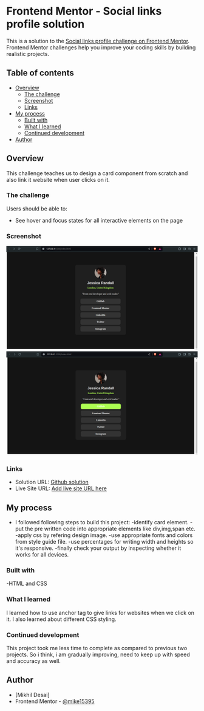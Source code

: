 # Frontend Mentor - Social links profile solution

This is a solution to the [Social links profile challenge on Frontend Mentor](https://www.frontendmentor.io/challenges/social-links-profile-UG32l9m6dQ). Frontend Mentor challenges help you improve your coding skills by building realistic projects. 

## Table of contents

- [Overview](#overview)
  - [The challenge](#the-challenge)
  - [Screenshot](#screenshot)
  - [Links](#links)
- [My process](#my-process)
  - [Built with](#built-with)
  - [What I learned](#what-i-learned)
  - [Continued development](#continued-development)
- [Author](#author)



## Overview

This challenge teaches us to design a card component from scratch and also link it website when user clicks on it.

### The challenge

Users should be able to:

- See hover and focus states for all interactive elements on the page

### Screenshot

![without hover effect](./assets/screenshots/Screenshot%20from%202024-07-06%2017-33-36.png)
![with hover effect](./assets/screenshots/Screenshot%20from%202024-07-06%2017-34-52.png)


### Links

- Solution URL: [Github solution](https://github.com/mike15395/social-link-profile)
- Live Site URL: [Add live site URL here](https://your-live-site-url.com)

## My process
- I followed following steps to build this project:
  -identify card element.
  -put the pre written code into appropriate elements like div,img,span etc.
  -apply css by refering design image.
  -use appropriate fonts and colors from style guide file.
  -use percentages for writing width and heights so it's responsive.
  -finally check your output by inspecting whether it works for all devices.

### Built with
-HTML and CSS

### What I learned

I learned how to use anchor tag to give links for websites when we click on it.
I also learned about different CSS styling.

### Continued development

This project took me less time to complete as compared to previous two projects. So i think, i am gradually improving, need to keep up with speed and accuracy as well.



## Author

- [Mikhil Desai]
- Frontend Mentor - [@mike15395](https://www.frontendmentor.io/profile/mike15395)


